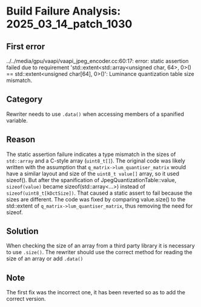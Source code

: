 # Build Failure Analysis: 2025_03_14_patch_1030

## First error

../../media/gpu/vaapi/vaapi_jpeg_encoder.cc:60:17: error: static assertion failed due to requirement 'std::extent<std::array<unsigned char, 64>, 0>() == std::extent<unsigned char[64], 0>()': Luminance quantization table size mismatch.

## Category
Rewriter needs to use `.data()` when accessing members of a spanified variable.

## Reason
The static assertion failure indicates a type mismatch in the sizes of `std::array` and a C-style array (`uint8_t[]`).  The original code was likely written with the assumption that `q_matrix->lum_quantiser_matrix` would have a similar layout and size of the `uint8_t value[]` array, so it used sizeof(). But after the spanification of JpegQuantizationTable::value, `sizeof(value)` became sizeof(std::array<...>) instead of `sizeof(uint8_t[kDctSize])`. That caused a static assert to fail because the sizes are different. The code was fixed by comparing value.size() to the std::extent of `q_matrix->lum_quantiser_matrix`, thus removing the need for sizeof.

## Solution
When checking the size of an array from a third party library it is necessary to use `.size()`. The rewriter should use the correct method for reading the size of an array or add `.data()`

## Note
The first fix was the incorrect one, it has been reverted so as to add the correct version.